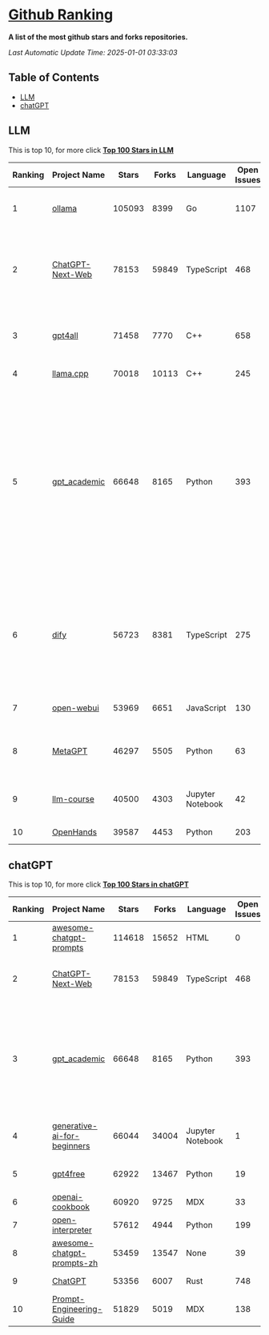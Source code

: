 [Github Ranking](./README.md)
==========

**A list of the most github stars and forks repositories.**

*Last Automatic Update Time: 2025-01-01 03:33:03*

## Table of Contents
 * [LLM](#LLM)
 * [chatGPT](#chatGPT)

## LLM

This is top 10, for more click **[Top 100 Stars in LLM](Top100/LLM.md)**

| Ranking | Project Name | Stars | Forks | Language | Open Issues | Description | Last Commit |
| ------- | ------------ | ----- | ----- | -------- | ----------- | ----------- | ----------- |
| 1 | [ollama](https://github.com/ollama/ollama) | 105093 | 8399 | Go | 1107 | Get up and running with Llama 3.3, Mistral, Gemma 2, and other large language models. | 2025-01-01T02:02:33Z |
| 2 | [ChatGPT-Next-Web](https://github.com/ChatGPTNextWeb/ChatGPT-Next-Web) | 78153 | 59849 | TypeScript | 468 | A cross-platform ChatGPT/Gemini UI (Web / PWA / Linux / Win / MacOS). 一键拥有你自己的跨平台 ChatGPT/Gemini/Claude LLM 应用。 | 2024-12-31T08:23:10Z |
| 3 | [gpt4all](https://github.com/nomic-ai/gpt4all) | 71458 | 7770 | C++ | 658 | GPT4All: Run Local LLMs on Any Device. Open-source and available for commercial use. | 2024-12-21T02:19:50Z |
| 4 | [llama.cpp](https://github.com/ggerganov/llama.cpp) | 70018 | 10113 | C++ | 245 | LLM inference in C/C++ | 2024-12-31T15:14:11Z |
| 5 | [gpt_academic](https://github.com/binary-husky/gpt_academic) | 66648 | 8165 | Python | 393 | 为GPT/GLM等LLM大语言模型提供实用化交互接口，特别优化论文阅读/润色/写作体验，模块化设计，支持自定义快捷按钮&函数插件，支持Python和C++等项目剖析&自译解功能，PDF/LaTex论文翻译&总结功能，支持并行问询多种LLM模型，支持chatglm3等本地模型。接入通义千问, deepseekcoder, 讯飞星火, 文心一言, llama2, rwkv, claude2, moss等。 | 2024-12-28T16:09:10Z |
| 6 | [dify](https://github.com/langgenius/dify) | 56723 | 8381 | TypeScript | 275 | Dify is an open-source LLM app development platform. Dify's intuitive interface combines AI workflow, RAG pipeline, agent capabilities, model management, observability features and more, letting you quickly go from prototype to production. | 2024-12-31T09:43:24Z |
| 7 | [open-webui](https://github.com/open-webui/open-webui) | 53969 | 6651 | JavaScript | 130 | User-friendly AI Interface (Supports Ollama, OpenAI API, ...) | 2025-01-01T02:15:02Z |
| 8 | [MetaGPT](https://github.com/geekan/MetaGPT) | 46297 | 5505 | Python | 63 | 🌟 The Multi-Agent Framework: First AI Software Company, Towards Natural Language Programming | 2024-12-18T02:20:32Z |
| 9 | [llm-course](https://github.com/mlabonne/llm-course) | 40500 | 4303 | Jupyter Notebook | 42 | Course to get into Large Language Models (LLMs) with roadmaps and Colab notebooks. | 2024-07-28T22:17:43Z |
| 10 | [OpenHands](https://github.com/All-Hands-AI/OpenHands) | 39587 | 4453 | Python | 203 | 🙌 OpenHands: Code Less, Make More | 2025-01-01T02:36:15Z |


## chatGPT

This is top 10, for more click **[Top 100 Stars in chatGPT](Top100/chatGPT.md)**

| Ranking | Project Name | Stars | Forks | Language | Open Issues | Description | Last Commit |
| ------- | ------------ | ----- | ----- | -------- | ----------- | ----------- | ----------- |
| 1 | [awesome-chatgpt-prompts](https://github.com/f/awesome-chatgpt-prompts) | 114618 | 15652 | HTML | 0 | This repo includes ChatGPT prompt curation to use ChatGPT better. | 2024-11-11T11:38:53Z |
| 2 | [ChatGPT-Next-Web](https://github.com/ChatGPTNextWeb/ChatGPT-Next-Web) | 78153 | 59849 | TypeScript | 468 | A cross-platform ChatGPT/Gemini UI (Web / PWA / Linux / Win / MacOS). 一键拥有你自己的跨平台 ChatGPT/Gemini/Claude LLM 应用。 | 2024-12-31T08:23:10Z |
| 3 | [gpt_academic](https://github.com/binary-husky/gpt_academic) | 66648 | 8165 | Python | 393 | 为GPT/GLM等LLM大语言模型提供实用化交互接口，特别优化论文阅读/润色/写作体验，模块化设计，支持自定义快捷按钮&函数插件，支持Python和C++等项目剖析&自译解功能，PDF/LaTex论文翻译&总结功能，支持并行问询多种LLM模型，支持chatglm3等本地模型。接入通义千问, deepseekcoder, 讯飞星火, 文心一言, llama2, rwkv, claude2, moss等。 | 2024-12-28T16:09:10Z |
| 4 | [generative-ai-for-beginners](https://github.com/microsoft/generative-ai-for-beginners) | 66044 | 34004 | Jupyter Notebook | 1 | 21 Lessons, Get Started Building with Generative AI  🔗 https://microsoft.github.io/generative-ai-for-beginners/ | 2024-12-12T20:34:43Z |
| 5 | [gpt4free](https://github.com/xtekky/gpt4free) | 62922 | 13467 | Python | 19 | The official gpt4free repository \| various collection of powerful language models | 2025-01-01T03:15:51Z |
| 6 | [openai-cookbook](https://github.com/openai/openai-cookbook) | 60920 | 9725 | MDX | 33 | Examples and guides for using the OpenAI API | 2024-12-30T05:18:13Z |
| 7 | [open-interpreter](https://github.com/OpenInterpreter/open-interpreter) | 57612 | 4944 | Python | 199 | A natural language interface for computers | 2024-12-10T20:09:11Z |
| 8 | [awesome-chatgpt-prompts-zh](https://github.com/PlexPt/awesome-chatgpt-prompts-zh) | 53459 | 13547 | None | 39 | ChatGPT 中文调教指南。各种场景使用指南。学习怎么让它听你的话。 | 2024-07-30T11:43:23Z |
| 9 | [ChatGPT](https://github.com/lencx/ChatGPT) | 53356 | 6007 | Rust | 748 | 🔮 ChatGPT Desktop Application (Mac, Windows and Linux) | 2024-08-29T17:58:11Z |
| 10 | [Prompt-Engineering-Guide](https://github.com/dair-ai/Prompt-Engineering-Guide) | 51829 | 5019 | MDX | 138 | 🐙 Guides, papers, lecture, notebooks and resources for prompt engineering | 2024-11-20T19:24:28Z |

